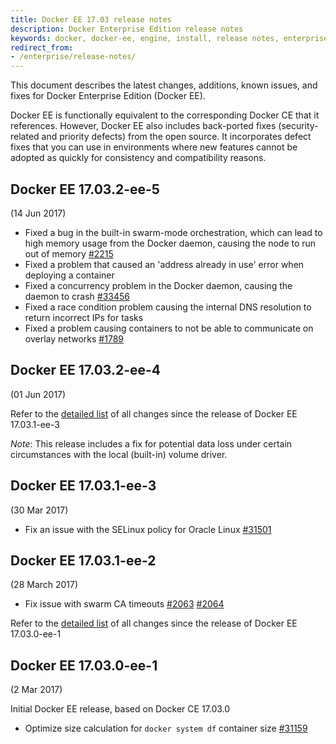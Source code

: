 ```yaml
---
title: Docker EE 17.03 release notes
description: Docker Enterprise Edition release notes
keywords: docker, docker-ee, engine, install, release notes, enterprise
redirect_from:
- /enterprise/release-notes/
---
```


This document describes the latest changes, additions, known issues, and fixes
for Docker Enterprise Edition (Docker EE).

Docker EE is functionally equivalent to the corresponding Docker CE that
it references. However, Docker EE also includes back-ported fixes
(security-related and priority defects) from the open source. It incorporates
defect fixes that you can use in environments where new features cannot be
adopted as quickly for consistency and compatibility reasons.

## Docker EE 17.03.2-ee-5
(14 Jun 2017)

* Fixed a bug in the built-in swarm-mode orchestration, which can lead to
high memory usage from the Docker daemon, causing the node to run out of
memory [#2215](https://github.com/docker/swarmkit/pull/2215)
* Fixed a problem that caused an 'address already in use' error when deploying
a container
* Fixed a concurrency problem in the Docker daemon, causing the daemon to
crash [#33456](https://github.com/moby/moby/pull/33456)
* Fixed a race condition problem causing the internal DNS resolution to return
incorrect IPs for tasks
* Fixed a problem causing containers to not be able to communicate on overlay
networks [#1789](https://github.com/docker/libnetwork/pull/1789)

## Docker EE 17.03.2-ee-4
(01 Jun 2017)

Refer to the [detailed list](https://github.com/moby/moby/releases/tag/v17.03.2-ce) of all changes since the release of Docker EE 17.03.1-ee-3

*Note*: This release includes a fix for potential data loss under certain
circumstances with the local (built-in) volume driver.

## Docker EE 17.03.1-ee-3
(30 Mar 2017)

* Fix an issue with the SELinux policy for Oracle Linux [#31501](https://github.com/docker/docker/pull/31501)

## Docker EE 17.03.1-ee-2
(28 March 2017)

* Fix issue with swarm CA timeouts [#2063](https://github.com/docker/swarmkit/pull/2063) [#2064](https://github.com/docker/swarmkit/pull/2064/files)

Refer to the [detailed list](https://github.com/moby/moby/releases/tag/v17.03.1-ce) of all changes since the release of Docker EE 17.03.0-ee-1

## Docker EE 17.03.0-ee-1

(2 Mar 2017)

Initial Docker EE release, based on Docker CE 17.03.0

* Optimize size calculation for `docker system df` container size [#31159](https://github.com/docker/docker/pull/31159)
